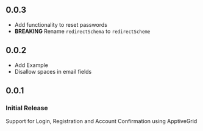 ## 0.0.3
* Add functionality to reset passwords
* **BREAKING** Rename `redirectSchema` to `redirectScheme`

## 0.0.2
* Add Example
* Disallow spaces in email fields

## 0.0.1

### Initial Release
Support for Login, Registration and Account Confirmation using ApptiveGrid
